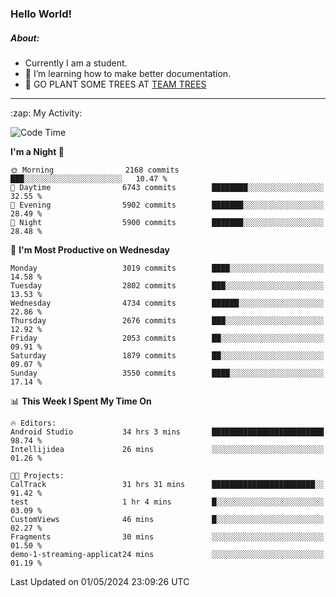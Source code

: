 ### Hello World!

##### About:
- Currently I am a student.
- 🌱 I’m learning how to make better documentation.
- 🌱 GO PLANT SOME TREES AT [TEAM TREES](https://teamtrees.org/)

---
  <summary>:zap: My Activity:</summary>
  
<!--START_SECTION:waka-->
![Code Time](http://img.shields.io/badge/Code%20Time-1%2C355%20hrs%202%20mins-blue)

**I'm a Night 🦉** 

```text
🌞 Morning                2168 commits        ███░░░░░░░░░░░░░░░░░░░░░░   10.47 % 
🌆 Daytime                6743 commits        ████████░░░░░░░░░░░░░░░░░   32.55 % 
🌃 Evening                5902 commits        ███████░░░░░░░░░░░░░░░░░░   28.49 % 
🌙 Night                  5900 commits        ███████░░░░░░░░░░░░░░░░░░   28.48 % 
```
📅 **I'm Most Productive on Wednesday** 

```text
Monday                   3019 commits        ████░░░░░░░░░░░░░░░░░░░░░   14.58 % 
Tuesday                  2802 commits        ███░░░░░░░░░░░░░░░░░░░░░░   13.53 % 
Wednesday                4734 commits        ██████░░░░░░░░░░░░░░░░░░░   22.86 % 
Thursday                 2676 commits        ███░░░░░░░░░░░░░░░░░░░░░░   12.92 % 
Friday                   2053 commits        ██░░░░░░░░░░░░░░░░░░░░░░░   09.91 % 
Saturday                 1879 commits        ██░░░░░░░░░░░░░░░░░░░░░░░   09.07 % 
Sunday                   3550 commits        ████░░░░░░░░░░░░░░░░░░░░░   17.14 % 
```


📊 **This Week I Spent My Time On** 

```text
🔥 Editors: 
Android Studio           34 hrs 3 mins       █████████████████████████   98.74 % 
Intellijidea             26 mins             ░░░░░░░░░░░░░░░░░░░░░░░░░   01.26 % 

🐱‍💻 Projects: 
CalTrack                 31 hrs 31 mins      ███████████████████████░░   91.42 % 
test                     1 hr 4 mins         █░░░░░░░░░░░░░░░░░░░░░░░░   03.09 % 
CustomViews              46 mins             █░░░░░░░░░░░░░░░░░░░░░░░░   02.27 % 
Fragments                30 mins             ░░░░░░░░░░░░░░░░░░░░░░░░░   01.50 % 
demo-1-streaming-applicat24 mins             ░░░░░░░░░░░░░░░░░░░░░░░░░   01.19 % 
```


 Last Updated on 01/05/2024 23:09:26 UTC
<!--END_SECTION:waka-->
